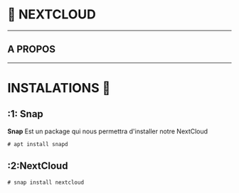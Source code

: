 # :pushpin: NEXTCLOUD

---
## A PROPOS 

---

# INSTALATIONS :round_pushpin:

## :1: Snap  
**Snap** Est un package qui nous permettra d'installer notre NextCloud 
```
# apt install snapd
```
## :2:NextCloud
```
# snap install nextcloud
```

